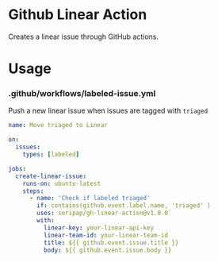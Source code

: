 # Github Linear Action

Creates a linear issue through GitHub actions.

# Usage

### .github/workflows/labeled-issue.yml

Push a new linear issue when issues are tagged with `triaged`

```yaml
name: Move triaged to Linear

on:
  issues:
    types: [labeled]

jobs:
  create-linear-issue:
    runs-on: ubuntu-latest
    steps:
      - name: 'Check if labeled triaged'
        if: contains(github.event.label.name, 'triaged' )
        uses: seripap/gh-linear-action@v1.0.0`
        with:
          linear-key: your-linear-api-key
          linear-team-id: your-linear-team-id
          title: ${{ github.event.issue.title }}
          body: ${{ github.event.issue.body }}
```
